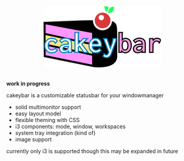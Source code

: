 <div align="center">
    <img src="docs/logo.svg.png" alt="cakeybar">
    <br>
</div>
<br>

**work in progress**

cakeybar is a customizable statusbar for your windowmanager

* solid multimonitor support
* easy layout model
* flexible theming with CSS
* i3 components: mode, window, workspaces
* system tray integration (kind of)
* image support

currently only i3 is supported though this may be expanded in future
